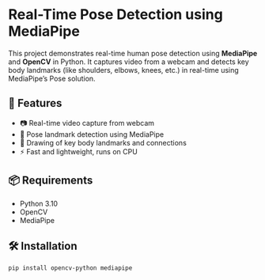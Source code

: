 
# Real-Time Pose Detection using MediaPipe

This project demonstrates real-time human pose detection using **MediaPipe** and **OpenCV** in Python. It captures video from a webcam and detects key body landmarks (like shoulders, elbows, knees, etc.) in real-time using MediaPipe’s Pose solution.

## 🎯 Features

- 📷 Real-time video capture from webcam
- 🤖 Pose landmark detection using MediaPipe
- 🧠 Drawing of key body landmarks and connections
- ⚡ Fast and lightweight, runs on CPU

## 📦 Requirements

- Python 3.10
- OpenCV
- MediaPipe

## 🛠️ Installation

```bash
pip install opencv-python mediapipe

